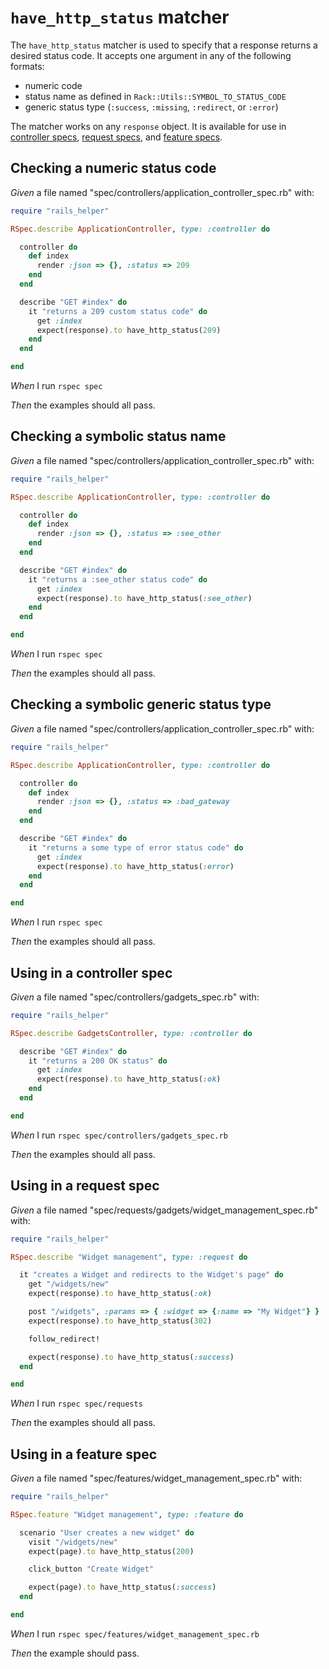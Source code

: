 # `have_http_status` matcher

The `have_http_status` matcher is used to specify that a response returns a
  desired status code. It accepts one argument in any of the following formats:

  * numeric code
  * status name as defined in `Rack::Utils::SYMBOL_TO_STATUS_CODE`
  * generic status type (`:success`, `:missing`, `:redirect`, or `:error`)

  The matcher works on any `response` object. It is available for use in
  [controller specs](../controller-specs), [request specs](../request-specs), and [feature specs](../feature-specs).

## Checking a numeric status code

_Given_ a file named "spec/controllers/application_controller_spec.rb" with:

```ruby
require "rails_helper"

RSpec.describe ApplicationController, type: :controller do

  controller do
    def index
      render :json => {}, :status => 209
    end
  end

  describe "GET #index" do
    it "returns a 209 custom status code" do
      get :index
      expect(response).to have_http_status(209)
    end
  end

end
```

_When_ I run `rspec spec`

_Then_ the examples should all pass.

## Checking a symbolic status name

_Given_ a file named "spec/controllers/application_controller_spec.rb" with:

```ruby
require "rails_helper"

RSpec.describe ApplicationController, type: :controller do

  controller do
    def index
      render :json => {}, :status => :see_other
    end
  end

  describe "GET #index" do
    it "returns a :see_other status code" do
      get :index
      expect(response).to have_http_status(:see_other)
    end
  end

end
```

_When_ I run `rspec spec`

_Then_ the examples should all pass.

## Checking a symbolic generic status type

_Given_ a file named "spec/controllers/application_controller_spec.rb" with:

```ruby
require "rails_helper"

RSpec.describe ApplicationController, type: :controller do

  controller do
    def index
      render :json => {}, :status => :bad_gateway
    end
  end

  describe "GET #index" do
    it "returns a some type of error status code" do
      get :index
      expect(response).to have_http_status(:error)
    end
  end

end
```

_When_ I run `rspec spec`

_Then_ the examples should all pass.

## Using in a controller spec

_Given_ a file named "spec/controllers/gadgets_spec.rb" with:

```ruby
require "rails_helper"

RSpec.describe GadgetsController, type: :controller do

  describe "GET #index" do
    it "returns a 200 OK status" do
      get :index
      expect(response).to have_http_status(:ok)
    end
  end

end
```

_When_ I run `rspec spec/controllers/gadgets_spec.rb`

_Then_ the examples should all pass.

## Using in a request spec

_Given_ a file named "spec/requests/gadgets/widget_management_spec.rb" with:

```ruby
require "rails_helper"

RSpec.describe "Widget management", type: :request do

  it "creates a Widget and redirects to the Widget's page" do
    get "/widgets/new"
    expect(response).to have_http_status(:ok)

    post "/widgets", :params => { :widget => {:name => "My Widget"} }
    expect(response).to have_http_status(302)

    follow_redirect!

    expect(response).to have_http_status(:success)
  end

end
```

_When_ I run `rspec spec/requests`

_Then_ the examples should all pass.

## Using in a feature spec

_Given_ a file named "spec/features/widget_management_spec.rb" with:

```ruby
require "rails_helper"

RSpec.feature "Widget management", type: :feature do

  scenario "User creates a new widget" do
    visit "/widgets/new"
    expect(page).to have_http_status(200)

    click_button "Create Widget"

    expect(page).to have_http_status(:success)
  end

end
```

_When_ I run `rspec spec/features/widget_management_spec.rb`

_Then_ the example should pass.
